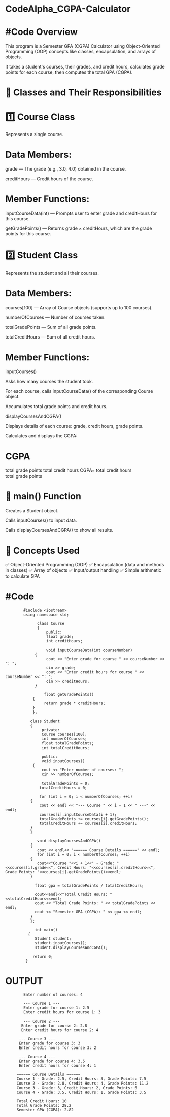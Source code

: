 # CodeAlpha_CGPA-Calculator
#Code Overview
=
This program is a Semester GPA (CGPA) Calculator using Object-Oriented Programming (OOP) concepts like classes, encapsulation, and arrays of objects.

It takes a student's courses, their grades, and credit hours, calculates grade points for each course, then computes the total GPA (CGPA).

🔷 Classes and Their Responsibilities
=
1️⃣ Course Class
=
Represents a single course.

Data Members:
=

grade — The grade (e.g., 3.0, 4.0) obtained in the course.

creditHours — Credit hours of the course.

Member Functions:
=

inputCourseData(int) — Prompts user to enter grade and creditHours for this course.

getGradePoints() — Returns grade × creditHours, which are the grade points for this course.

2️⃣ Student Class
=
Represents the student and all their courses.

Data Members:
=

courses[100] — Array of Course objects (supports up to 100 courses).

numberOfCourses — Number of courses taken.

totalGradePoints — Sum of all grade points.

totalCreditHours — Sum of all credit hours.

Member Functions:
=

inputCourses()

Asks how many courses the student took.

For each course, calls inputCourseData() of the corresponding Course object.

Accumulates total grade points and credit hours.

displayCoursesAndCGPA()

Displays details of each course: grade, credit hours, grade points.

Calculates and displays the CGPA:

CGPA
=
total grade points
total credit hours
CGPA= 
total credit hours
total grade points
​
 
🔷 main() Function
=
Creates a Student object.

Calls inputCourses() to input data.

Calls displayCoursesAndCGPA() to show all results.

🧹 Concepts Used
=
✅ Object-Oriented Programming (OOP)
✅ Encapsulation (data and methods in classes)
✅ Array of objects
✅ Input/output handling
✅ Simple arithmetic to calculate GPA

#Code
=
            #include <iostream>
            using namespace std; 

                  class Course
                  {
                      public:
                      float grade;
                      int creditHours;

                      void inputCourseData(int courseNumber)
                 {
                      cout << "Enter grade for course " << courseNumber << ": ";
                      cin >> grade;
                      cout << "Enter credit hours for course " << courseNumber << ": ";
                      cin >> creditHours;
                 }

                     float getGradePoints()
                {
                     return grade * creditHours;
                }
                };

               class Student
               {
                    private:
                    Course courses[100];
                    int numberOfCourses;
                    float totalGradePoints;
                    int totalCreditHours;

                    public:
                    void inputCourses()
                {
                    cout << "Enter number of courses: ";
                    cin >> numberOfCourses;

                    totalGradePoints = 0;
                   totalCreditHours = 0;

                   for (int i = 0; i < numberOfCourses; ++i)
               {
                   cout << endl << "--- Course " << i + 1 << " ---" << endl;
                   courses[i].inputCourseData(i + 1);
                   totalGradePoints += courses[i].getGradePoints();
                   totalCreditHours += courses[i].creditHours;
               }
               }

                  void displayCoursesAndCGPA()
               {
                  cout << endl<< "====== Course Details ======" << endl;
                  for (int i = 0; i < numberOfCourses; ++i)
               {
                  cout<<"Course "<<i + 1<<" - Grade: "<<courses[i].grade<<", Credit Hours: "<<courses[i].creditHours<<", Grade Points: "<<courses[i].getGradePoints()<<endl;
               }

                 float gpa = totalGradePoints / totalCreditHours;

                 cout<<endl<<"Total Credit Hours: "<<totalCreditHours<<endl;
                 cout << "Total Grade Points: " << totalGradePoints << endl;
                 cout << "Semester GPA (CGPA): " << gpa << endl;
               }
               };

                 int main()
              {
                 Student student;
                 student.inputCourses();
                 student.displayCoursesAndCGPA();

                return 0;
             }
 OUTPUT
 =
            Enter number of courses: 4

            --- Course 1 ---
            Enter grade for course 1: 2.5
            Enter credit hours for course 1: 3

            --- Course 2 ---
           Enter grade for course 2: 2.8
           Enter credit hours for course 2: 4

          --- Course 3 ---
          Enter grade for course 3: 3
          Enter credit hours for course 3: 2

          --- Course 4 ---
          Enter grade for course 4: 3.5
          Enter credit hours for course 4: 1

         ====== Course Details ======
         Course 1 - Grade: 2.5, Credit Hours: 3, Grade Points: 7.5
         Course 2 - Grade: 2.8, Credit Hours: 4, Grade Points: 11.2
         Course 3 - Grade: 3, Credit Hours: 2, Grade Points: 6
         Course 4 - Grade: 3.5, Credit Hours: 1, Grade Points: 3.5

         Total Credit Hours: 10
         Total Grade Points: 28.2
         Semester GPA (CGPA): 2.82
